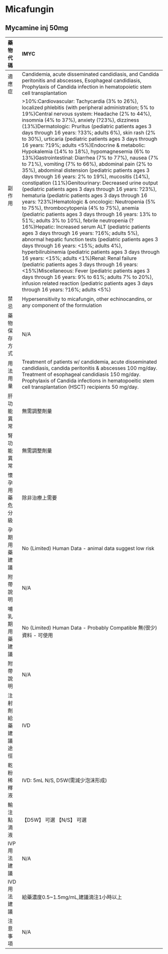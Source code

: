 # Micafungin

## Mycamine inj 50mg

| 藥物代碼 | IMYC |
| :--- | :--- |
| 適應症 | Candidemia, acute disseminated candidiasis, and Candida peritonitis and abscesses, Esophageal candidiasis, Prophylaxis of Candida infection in hematopoietic stem cell transplantation |
| 副作用 | &gt;10%:Cardiovascular: Tachycardia \(3% to 26%\), localized phlebitis \(with peripheral administration; 5% to 19%\)Central nervous system: Headache \(2% to 44%\), insomnia \(4% to 37%\), anxiety \(?23%\), dizziness \(13%\)Dermatologic: Pruritus \(pediatric patients ages 3 days through 16 years: ?33%; adults 6%\), skin rash \(2% to 30%\), urticaria \(pediatric patients ages 3 days through 16 years: ?19%; adults &lt;5%\)Endocrine & metabolic: Hypokalemia \(14% to 18%\), hypomagnesemia \(6% to 13%\)Gastrointestinal: Diarrhea \(7% to 77%\), nausea \(7% to 71%\), vomiting \(7% to 66%\), abdominal pain \(2% to 35%\), abdominal distension \(pediatric patients ages 3 days through 16 years: 2% to 19%\), mucositis \(14%\), constipation \(11%\)Genitourinary: Decreased urine output \(pediatric patients ages 3 days through 16 years: ?23%\), hematuria \(pediatric patients ages 3 days through 16 years: ?23%\)Hematologic & oncologic: Neutropenia \(5% to 75%\), thrombocytopenia \(4% to 75%\), anemia \(pediatric patients ages 3 days through 16 years: 13% to 51%; adults 3% to 10%\), febrile neutropenia \(?16%\)Hepatic: Increased serum ALT \(pediatric patients ages 3 days through 16 years: ?16%; adults 5%\), abnormal hepatic function tests \(pediatric patients ages 3 days through 16 years: &lt;15%; adults 4%\), hyperbilirubinemia \(pediatric patients ages 3 days through 16 years: &lt;15%; adults &lt;1%\)Renal: Renal failure \(pediatric patients ages 3 days through 16 years: &lt;15%\)Miscellaneous: Fever \(pediatric patients ages 3 days through 16 years: 9% to 61%; adults 7% to 20%\), infusion related reaction \(pediatric patients ages 3 days through 16 years: ?16%; adults &lt;5%\) |
| 禁忌 | Hypersensitivity to micafungin, other echinocandins, or any component of the formulation |
| 藥物保存方式 | N/A |
| 用法用量 | Treatment of patients w/ candidemia, acute disseminated candidiasis, candida peritonitis & abscesses 100 mg/day. Treatment of esophageal candidiasis 150 mg/day. Prophylaxis of Candida infections in hematopoeitic stem cell transplantation \(HSCT\) recipients 50 mg/day. |
| 肝功能異常 | 無需調整劑量 |
| 腎功能異常 | 無需調整劑量 |
| 懷孕用藥危分級 | 除非治療上需要 |
| 孕期用藥建議 | No \(Limited\) Human Data - animal data suggest low risk |
| 附帶說明 | N/A |
| 哺乳期用藥建議 | No \(Limited\) Human Data - Probably Compatible 無\(很少\)資料 - 可使用 |
| 附帶說明 | N/A |
| 注射劑給藥建議途徑 | IVD |
| 乾粉稀釋液 | IVD: 5mL N/S, D5W\(需減少泡沫形成\) |
| 輸注點滴液 | 【D5W】 可選  【N/S】 可選 |
| IVP 用法建議 | N/A |
| IVD 用法建議 | 給藥濃度0.5~1.5mg/mL,建議滴注1小時以上 |
| 注意事項 | N/A |

